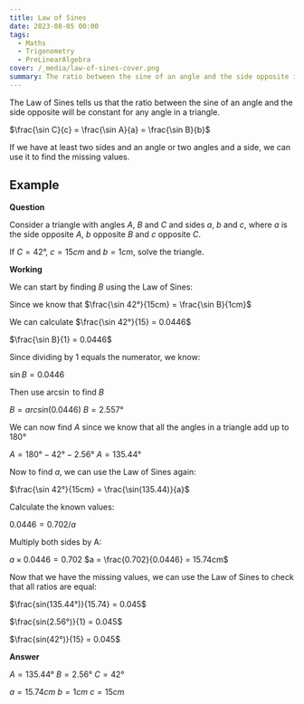 ```yaml
---
title: Law of Sines
date: 2023-08-05 00:00
tags:
  - Maths
  - Trigonometry
  - PreLinearAlgebra
cover: /_media/law-of-sines-cover.png
summary: The ratio between the sine of an angle and the side opposite it, will be constant for all angles in a triangle
---
```


The Law of Sines tells us that the ratio between the sine of an angle and the side opposite will be constant for any angle in a triangle.

$\frac{\sin C}{c} = \frac{\sin A}{a} = \frac{\sin B}{b}$

If we have at least two sides and an angle or two angles and a side, we can use it to find the missing values.

## Example

**Question**

Consider a triangle with angles $A$, $B$ and $C$ and sides $a$, $b$ and $c$, where $a$ is the side opposite $A$, $b$ opposite $B$ and $c$ opposite $C$.

If $C = 42°$, $c = 15cm$ and $b = 1cm$, solve the triangle.

**Working**

We can start by finding $B$ using the Law of Sines:

Since we know that $\frac{\sin 42°}{15cm} = \frac{\sin B}{1cm}$

We can calculate $\frac{\sin 42°}{15} = 0.0446$

$\frac{\sin B}{1} = 0.0446$ 

Since dividing by 1 equals the numerator, we know:

$\sin B = 0.0446$

Then use $\arcsin$ to find $B$

$B = arcsin(0.0446)$
$B = 2.557°$

We can now find $A$ since we know that all the angles in a triangle add up to $180°$

$A = 180° - 42° - 2.56°$
$A = 135.44°$

Now to find $a$, we can use the Law of Sines again:

$\frac{\sin 42°}{15cm} = \frac{\sin(135.44)}{a}$

Calculate the known values:

$0.0446 = 0.702 / a$

Multiply both sides by A:

$a \times 0.0446 = 0.702$
$a = \frac{0.702}{0.0446} = 15.74cm$

Now that we have the missing values, we can use the Law of Sines to check that all ratios are equal:

$\frac{sin(135.44°)}{15.74} = 0.045$

$\frac{sin(2.56°)}{1} = 0.045$

$\frac{sin(42°)}{15} = 0.045$

**Answer**

$A = 135.44°$
$B = 2.56°$
$C = 42°$

$a = 15.74cm$
$b = 1cm$
$c = 15cm$

